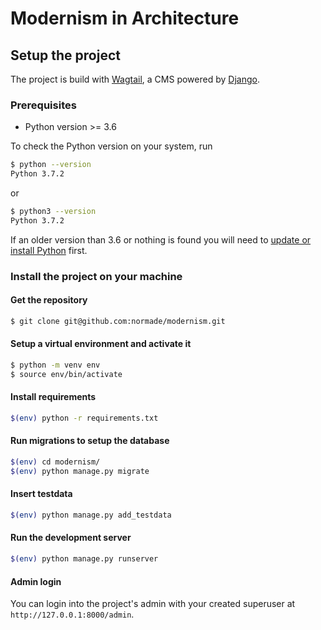 # Modernism in Architecture

## Setup the project

The project is build with [Wagtail](https://wagtail.io/), a CMS powered by [Django](https://www.djangoproject.com/).


### Prerequisites
- Python version >= 3.6

To check the Python version on your system, run
```bash
$ python --version
Python 3.7.2
```
or 
```bash
$ python3 --version
Python 3.7.2
```

If an older version than 3.6 or nothing is found you will need to [update or install Python](https://realpython.com/installing-python/) first. 

### Install the project on your machine

#### Get the repository

```bash
$ git clone git@github.com:normade/modernism.git 
```

#### Setup a virtual environment and activate it

```bash
$ python -m venv env
$ source env/bin/activate
```

#### Install requirements
```bash
$(env) python -r requirements.txt
```

#### Run migrations to setup the database 
```bash
$(env) cd modernism/
$(env) python manage.py migrate
```

#### Insert testdata
```bash
$(env) python manage.py add_testdata
```

#### Run the development server
```bash
$(env) python manage.py runserver
```

#### Admin login
You can login into the project's admin with your created superuser at `http://127.0.0.1:8000/admin`.



